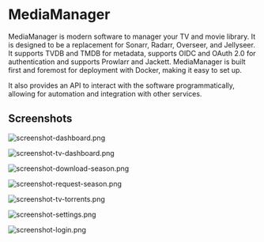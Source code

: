 # MediaManager

MediaManager is modern software to manager your TV and movie library. It is designed to be a replacement for Sonarr,
Radarr, Overseer, and Jellyseer.
It supports TVDB and TMDB for metadata, supports OIDC and OAuth 2.0 for authentication and supports Prowlarr and
Jackett.
MediaManager is built first and foremost for deployment with Docker, making it easy to set up.

It also provides an API to interact with the software programmatically, allowing for automation and integration with
other services.

## Screenshots

![screenshot-dashboard.png](screenshot-dashboard.png)

![screenshot-tv-dashboard.png](screenshot-tv-dashboard.png)

![screenshot-download-season.png](screenshot-download-season.png)

![screenshot-request-season.png](screenshot-request-season.png)

![screenshot-tv-torrents.png](screenshot-tv-torrents.png)

![screenshot-settings.png](screenshot-settings.png)

![screenshot-login.png](screenshot-login.png)

